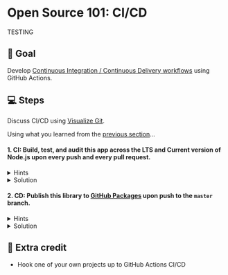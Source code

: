 # Open Source 101: CI/CD

TESTING

## 🎯 Goal

Develop [Continuous Integration / Continuous Delivery workflows](https://help.github.com/en/actions/building-and-testing-code-with-continuous-integration/about-continuous-integration) using GitHub Actions.

## 💻 Steps

Discuss CI/CD using [Visualize Git](https://git-school.github.io/visualizing-git/).

Using what you learned from the [previous section](https://github.com/imjohnbo/101-first-workflow)...

#### 1. CI: Build, test, and audit this app across the LTS and Current version of Node.js upon every push and every pull request.

<details><summary>Hints</summary>

1. Uh oh, are the tests broken? :smile:

2. `npm` can do quite a bit, including auditing software for known vulnerabilities.

3. Explore [workflow](https://help.github.com/en/actions/configuring-and-managing-workflows/configuring-a-workflow) `strategy`.

</details>

<details><summary>Solution</summary>

1. Start with the "Node.js CI" [template workflow](https://github.com/actions/starter-workflows/blob/master/ci/node.js.yml), target the right versions of node, add `npm audit`:

```
name: Continuous Integration

on: [push, pull_request]

jobs:
  ci:

    runs-on: ubuntu-latest

    strategy:
      matrix:
        node-version: [12.x, 13.x]

    steps:
    - uses: actions/checkout@v2
    - name: Use Node.js ${{ matrix.node-version }}
      uses: actions/setup-node@v1
      with:
        node-version: ${{ matrix.node-version }}
    - run: npm install
    - run: npm audit
    - run: npm run build --if-present
    - run: npm test
      env:
        CI: true

```

2. `npm audit fix`
2. Fix the broken test.

</details>

#### 2. CD: Publish this library to [GitHub Packages](https://github.com/features/packages) upon push to the `master` branch.

<details><summary>Hints</summary>

1. Is there another starter template workflow that can help?

2. GitHub Packages used scoped NPM packages – you'll need to adjust the package name in `package.json` (and `package-lock.json` via `npm install`) to your username.

3. Can you combine CI and CD into one workflow?

</details>

<details><summary>Solution</summary>

```
name: Continuous Integration and Delivery

on: [push, pull_request]

jobs:
  ci:

    runs-on: [ubuntu-latest]

    strategy:
      matrix:
        node-version: [12.x, 13.x]

    steps:
    - uses: actions/checkout@v2
    - name: Use Node.js ${{ matrix.node-version }}
      uses: actions/setup-node@v1
      with:
        node-version: ${{ matrix.node-version }}
    - run: npm install
    - run: npm audit
    - run: npm run build --if-present
    - run: npm test
      env:
        CI: true
  cd:

    needs: ci
    if: github.ref == 'refs/heads/master' && github.event_name == 'push'
    runs-on: [ubuntu-latest]

    steps:
      - uses: actions/checkout@v2
      - uses: actions/setup-node@v1
        with:
          node-version: 12
          registry-url: https://npm.pkg.github.com/
          scope: '@my-username'
      - run: npm i
      - run: npm publish
        env:
          NODE_AUTH_TOKEN: ${{secrets.GITHUB_TOKEN}}

```

</details>

## 🏅 Extra credit

* Hook one of your own projects up to GitHub Actions CI/CD